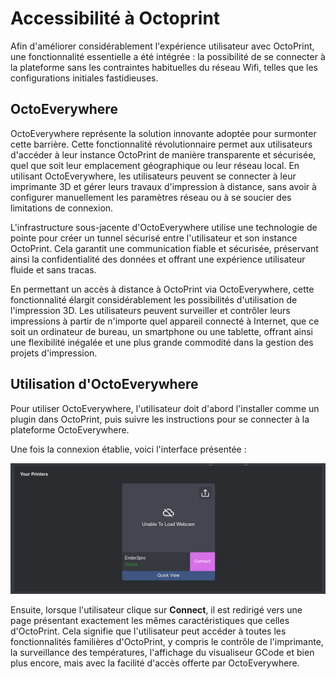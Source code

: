 # Accessibilité à Octoprint

Afin d'améliorer considérablement l'expérience utilisateur avec OctoPrint, une fonctionnalité essentielle a été intégrée : la possibilité de se connecter à la plateforme sans les contraintes habituelles du réseau Wifi, telles que les configurations initiales fastidieuses.

## OctoEverywhere

OctoEverywhere représente la solution innovante adoptée pour surmonter cette barrière. Cette fonctionnalité révolutionnaire permet aux utilisateurs d'accéder à leur instance OctoPrint de manière transparente et sécurisée, quel que soit leur emplacement géographique ou leur réseau local. En utilisant OctoEverywhere, les utilisateurs peuvent se connecter à leur imprimante 3D et gérer leurs travaux d'impression à distance, sans avoir à configurer manuellement les paramètres réseau ou à se soucier des limitations de connexion.

L'infrastructure sous-jacente d'OctoEverywhere utilise une technologie de pointe pour créer un tunnel sécurisé entre l'utilisateur et son instance OctoPrint. Cela garantit une communication fiable et sécurisée, préservant ainsi la confidentialité des données et offrant une expérience utilisateur fluide et sans tracas.

En permettant un accès à distance à OctoPrint via OctoEverywhere, cette fonctionnalité élargit considérablement les possibilités d'utilisation de l'impression 3D. Les utilisateurs peuvent surveiller et contrôler leurs impressions à partir de n'importe quel appareil connecté à Internet, que ce soit un ordinateur de bureau, un smartphone ou une tablette, offrant ainsi une flexibilité inégalée et une plus grande commodité dans la gestion des projets d'impression.

## Utilisation d'OctoEverywhere
Pour utiliser OctoEverywhere, l'utilisateur doit d'abord l'installer comme un plugin dans OctoPrint, puis suivre les instructions pour se connecter à la plateforme OctoEverywhere.

Une fois la connexion établie, voici l'interface présentée :

![Setup](assets/octoeverywhere.png)

Ensuite, lorsque l'utilisateur clique sur **Connect**, il est redirigé vers une page présentant exactement les mêmes caractéristiques que celles d'OctoPrint. Cela signifie que l'utilisateur peut accéder à toutes les fonctionnalités familières d'OctoPrint, y compris le contrôle de l'imprimante, la surveillance des températures, l'affichage du visualiseur GCode et bien plus encore, mais avec la facilité d'accès offerte par OctoEverywhere.
